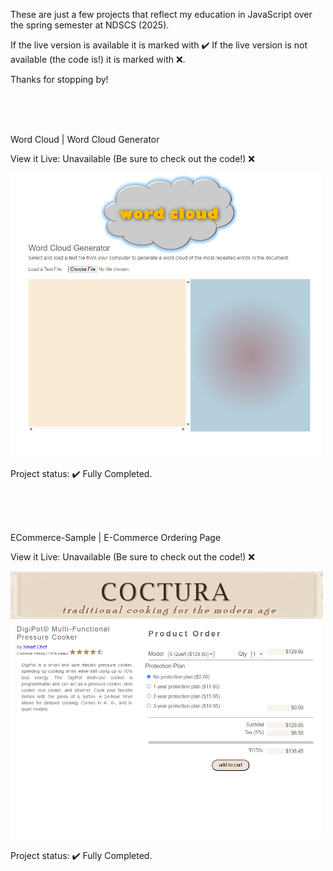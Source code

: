 These are just a few projects that reflect my education in JavaScript over the spring semester at NDSCS (2025). 

If the live version is available it is marked with ✔️ If the live version is not available (the code is!) it is marked with ❌.

Thanks for stopping by!

<br>
<br>
<br>

Word Cloud | Word Cloud Generator

View it Live: Unavailable (Be sure to check out the code!) ❌

<img src="wordcloudpng.png" width="500px" height="auto">

Project status: ✔️ Fully Completed.

<br>
<br>
<br>

ECommerce-Sample | E-Commerce Ordering Page

View it Live: Unavailable (Be sure to check out the code!) ❌

<img src="ecommercejs.png" width="500px" height="auto">

Project status: ✔️ Fully Completed.

<br>
<br>
<br>
